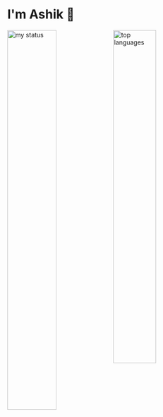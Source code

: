 # I'm Ashik 👋


<img alt="my status" align="left" width="47%" src="https://github-readme-stats.vercel.app/api?username=ashikms1998"/>


<img alt="top languages" align="left" width="44%" src="https://github-readme-stats.vercel.app/api/top-langs/?username=ashikms1998&layout=compact"/>
